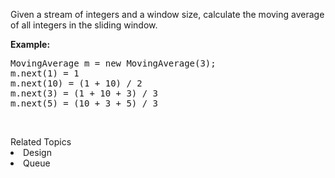 <p>Given a stream of integers and a window size, calculate the moving average of all integers in the sliding window.</p>

<p><strong>Example:</strong></p>

<pre>
MovingAverage m = new MovingAverage(3);
m.next(1) = 1
m.next(10) = (1 + 10) / 2
m.next(3) = (1 + 10 + 3) / 3
m.next(5) = (10 + 3 + 5) / 3
</pre>

<p>&nbsp;</p>
<div><div>Related Topics</div><div><li>Design</li><li>Queue</li></div></div>
